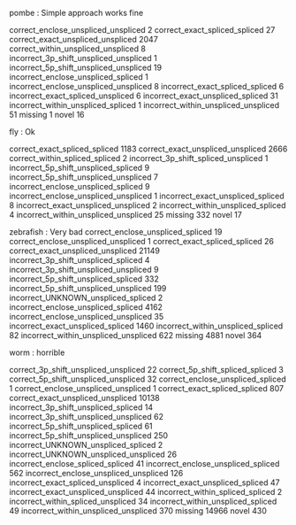 pombe
: Simple approach works fine

correct_enclose_unspliced_unspliced       2
correct_exact_spliced_spliced            27
correct_exact_unspliced_unspliced      2047
correct_within_unspliced_unspliced        8
incorrect_3p_shift_unspliced_unspliced    1
incorrect_5p_shift_unspliced_unspliced   19
incorrect_enclose_unspliced_spliced       1
incorrect_enclose_unspliced_unspliced     8
incorrect_exact_spliced_spliced           6
incorrect_exact_spliced_unspliced         6
incorrect_exact_unspliced_spliced        31
incorrect_within_unspliced_spliced        1
incorrect_within_unspliced_unspliced     51
missing                                   1
novel                                    16

fly
: Ok

correct_exact_spliced_spliced          1183
correct_exact_unspliced_unspliced      2666
correct_within_spliced_spliced            2
incorrect_3p_shift_spliced_unspliced      1
incorrect_5p_shift_unspliced_spliced      9
incorrect_5p_shift_unspliced_unspliced    7
incorrect_enclose_unspliced_spliced       9
incorrect_enclose_unspliced_unspliced     1
incorrect_exact_unspliced_spliced         8
incorrect_exact_unspliced_unspliced       2
incorrect_within_unspliced_spliced        4
incorrect_within_unspliced_unspliced     25
missing                                 332
novel                                    17

zebrafish
: Very bad
correct_enclose_unspliced_spliced         19
correct_enclose_unspliced_unspliced        1
correct_exact_spliced_spliced             26
correct_exact_unspliced_unspliced      21149
incorrect_3p_shift_unspliced_spliced       4
incorrect_3p_shift_unspliced_unspliced     9
incorrect_5p_shift_unspliced_spliced     332
incorrect_5p_shift_unspliced_unspliced   199
incorrect_UNKNOWN_unspliced_spliced        2
incorrect_enclose_unspliced_spliced     4162
incorrect_enclose_unspliced_unspliced     35
incorrect_exact_unspliced_spliced       1460
incorrect_within_unspliced_spliced        82
incorrect_within_unspliced_unspliced     622
missing                                 4881
novel                                    364

worm
: horrible

correct_3p_shift_unspliced_unspliced      22
correct_5p_shift_spliced_spliced           3
correct_5p_shift_unspliced_unspliced      32
correct_enclose_unspliced_spliced          1
correct_enclose_unspliced_unspliced        1
correct_exact_spliced_spliced            807
correct_exact_unspliced_unspliced      10138
incorrect_3p_shift_unspliced_spliced      14
incorrect_3p_shift_unspliced_unspliced    62
incorrect_5p_shift_unspliced_spliced      61
incorrect_5p_shift_unspliced_unspliced   250
incorrect_UNKNOWN_unspliced_spliced        2
incorrect_UNKNOWN_unspliced_unspliced     26
incorrect_enclose_spliced_spliced         41
incorrect_enclose_unspliced_spliced      562
incorrect_enclose_unspliced_unspliced    126
incorrect_exact_spliced_unspliced          4
incorrect_exact_unspliced_spliced         47
incorrect_exact_unspliced_unspliced       44
incorrect_within_spliced_spliced           2
incorrect_within_spliced_unspliced        34
incorrect_within_unspliced_spliced        49
incorrect_within_unspliced_unspliced     370
missing                                14966
novel                                    430
